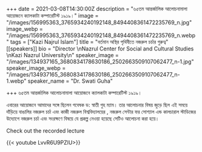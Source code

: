 +++
date = 2021-03-08T14:30:00Z
description = "৬৫তম আন্তর্জালিক আলোচনামালা আয়োজনে ক্যালকাটা কম্পারেটিস্ট ১৯১৯।"
image = "/images/156995363_3765934240192148_8494408361472235769_n.jpg"
image_webp = "/images/156995363_3765934240192148_8494408361472235769_n.webp"
tags = ["Kazi Najrul Islam"]
title = "বর্তমান অস্থির পৃথিবীতে নজরুল চর্চার গুরুত্ব"
[[speakers]]
bio = "Director \nNazrul Center for Social and Cultural Studies \nKazi Nazrul University\n"
speaker_image = "/images/134937165_3680834178630186_2502663509107062477_n-1.jpg"
speaker_image_webp = "/images/134937165_3680834178630186_2502663509107062477_n-1.webp"
speaker_name = "Dr. Swati Guha"

+++
৬৫তম আন্তর্জালিক আলোচনামালা আয়োজনে ক্যালকাটা কম্পারেটিস্ট ১৯১৯।

এবারের আয়োজনে আমাদের সঙ্গে ছিলেন গবেষক ড: স্বাতী গুহ ম্যাম। তার আলোচনার বিষয় জুড়ে ছিল এই সময়ে দাঁড়িয়ে বাঙালির নজরুল চর্চা এবং কাজী নজরুল বিশ্ববিদ্যালয়ের , নজরুল সেন্টার ফর সোশ্যাল এন্ড কালচারাল স্টাডিজের উদ্যোগে নজরুল চর্চা এবং সংরক্ষণে বিষয়ে যে প্রকল্প নেওয়া হয়েছে সেটিও আলোচনা করা   হয়ে।

Check out the recorded lecture

{{< youtube LvvR6U9PZlU>}}